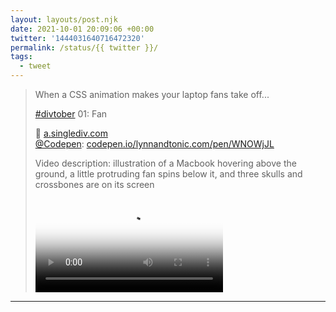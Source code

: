 ```yaml
---
layout: layouts/post.njk
date: 2021-10-01 20:09:06 +00:00
twitter: '1444031640716472320'
permalink: /status/{{ twitter }}/
tags: 
  - tweet
---
```


> When a CSS animation makes your laptop fans take off...
> 
> [#divtober](https://twitter.com/hashtag/divtober) 01: Fan
> 
> 💨 [a.singlediv.com](https://a.singlediv.com)  
> [@Codepen](https://twitter.com/CodePen): [codepen.io/lynnandtonic.com/pen/WNOWjJL](https://codepen.io/lynnandtonic/pen/WNOWjJL)
> 
> <p class="sr-only">Video description: illustration of a Macbook hovering above the ground, a little protruding fan spins below it, and three skulls and crossbones are on its screen</p>
> 
> <video controls loop preload="metadata" poster="/img/FAo6OC9VEAE_4A2.jpg"><source src="/img/1444031640716472320-FAo6OC9VEAE_4A2.mp4">Your browser does not support the video tag.</video>

---
